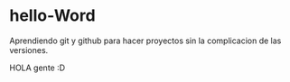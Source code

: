 # hello-Word
Aprendiendo git y github para hacer proyectos sin la complicacion de las versiones.

HOLA gente :D
